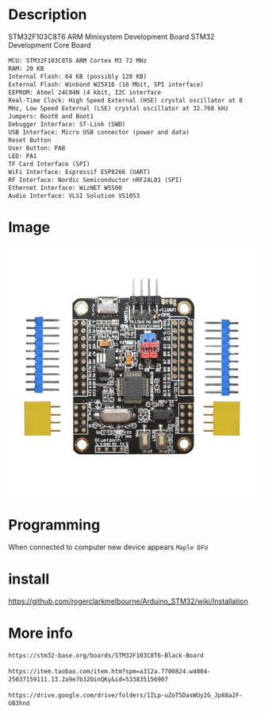 # Description
STM32F103C8T6 ARM Minisystem Development Board STM32 Development Core Board


    MCU: STM32F103C8T6 ARM Cortex M3 72 MHz
    RAM: 20 KB
    Internal Flash: 64 KB (possibly 128 KB)
    External Flash: Winbond W25X16 (16 Mbit, SPI interface)
    EEPROM: Atmel 24C04N (4 kbit, I2C interface
    Real-Time Clock: High Speed External (HSE) crystal oscillator at 8 MHz, Low Speed External (LSE) crystal oscillator at 32.768 kHz
    Jumpers: Boot0 and Boot1
    Debugger Interface: ST-Link (SWD)
    USB Interface: Micro USB connector (power and data)
    Reset Button
    User Button: PA8
    LED: PA1
    TF Card Interface (SPI)
    WiFi Interface: Espressif ESP8266 (UART)
    RF Interface: Nordic Semiconductor nRF24L01 (SPI)
    Ethernet Interface: WizNET W5500
    Audio Interface: VLSI Solution VS1053

# Image
![front](front.jpg)


# Programming
When connected to computer new device appears `Maple DFU`

# install
https://github.com/rogerclarkmelbourne/Arduino_STM32/wiki/Installation



# More info
    https://stm32-base.org/boards/STM32F103C8T6-Black-Board

    https://item.taobao.com/item.htm?spm=a312a.7700824.w4004-25037159111.13.2a9e7b32OinQKy&id=533835156907

    https://drive.google.com/drive/folders/1ILp-uZoT5DasWUy2G_Jp88a2F-UB3hnd